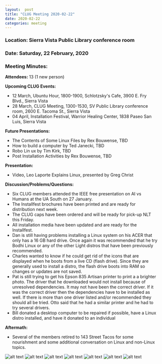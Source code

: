 ```yaml
---
layout:  post
title: "CLUG Meeting 2020-02-22"
date: 2020-02-22
categories: meeting
---
```


### Location: Sierra Vista Public Library conference room

### Date: Saturday, 22 February, 2020

### Meeting Minutes:

**Attendees:** 13 (1 new person)

**Upcoming CLUG Events:**

 * 12 March, Ubuntu Hour, 1800-1900, Schlotzsky's Cafe, 3900 E. Fry Blvd., Sierra Vista
 * 28 March, CLUG Meeting, 1300-1530, SV Public Library conference room, 2600 E. Tacoma St., Sierra Vista
 * 04 April, Installation Festival, Warrior Healing Center, 1838 Paseo San Luis, Sierra Vista

**Future Presentations:**
 
 * The Contents of Some Linux Files by Rex Bouwense, TBD
 * How to build a computer by Ted Janecki, TBD
 * Robo Lin ux by Tim Kirk, TBD
 * Post Installation Activities by Rex Bouwense, TBD
 
**Presentation:**

 * Video, Leo Laporte Explains Linux, presented by Greg Christ
 
**Discussion/Problems/Questions:**

 * Six CLUG members attended the IEEE free presentation on AI vs Humans at the UA South on 27 January.
 * The Installfest brochures have been printed and are ready for distribution next week.
 * The CLUG caps have been ordered and will be ready for pick-up NLT this Friday.
 * All installation media have been updated and are ready for the Installfest.
 * Dan is still having problems installing a Linux system on his ACER that only has a 16 GB hard drive.  Once again it was recommended that he try Bodhi Linux or any of the other Light distros that have been previously recommended.
 * Charles wanted to know if he could get rid of the icons that are displayed when he boots from a live CD (flash drive).  Since they are generally used to install a distro, the flash drive boots into RAM so changes or updates are not saved.
 * Pat is still trying to get his Epson 835 Artisan printer to print a a brighter photo.  The driver that he downloaded would not install because of unresolved dependencies.  It may not have been the correct driver.  If it was the correct driver then the dependencies have to be installed as well.  If there is more than one driver listed and/or recommended they should all be tried.  Otto said that he had a similar printer and he had to try several drivers.
 * Bill donated a desktop computer to be repaired if possible, have a Linux distro installed, and have it donated to an individual

**Aftermath:**

 * Several of the members retired to 143 Street Tacos for some nourishment and some additional conversation on Linux and non-Linux topics.

![alt text](https://raw.githubusercontent.com/CochiseLinuxUsersGroup/CochiseLinuxUsersGroup.github.io/master/images/rsz_clug_meeting_2020-02-22_1.jpg)
![alt text](https://raw.githubusercontent.com/CochiseLinuxUsersGroup/CochiseLinuxUsersGroup.github.io/master/images/rsz_clug_meeting_2020-02-22_2.jpg)
![alt text](https://raw.githubusercontent.com/CochiseLinuxUsersGroup/CochiseLinuxUsersGroup.github.io/master/images/rsz_clug_meeting_2020-02-22_3.jpg)
![alt text](https://raw.githubusercontent.com/CochiseLinuxUsersGroup/CochiseLinuxUsersGroup.github.io/master/images/rsz_clug_meeting_2020-02-22_4.jpg)
![alt text](https://raw.githubusercontent.com/CochiseLinuxUsersGroup/CochiseLinuxUsersGroup.github.io/master/images/rsz_clug_meeting_2020-02-22_5.jpg)
![alt text](https://raw.githubusercontent.com/CochiseLinuxUsersGroup/CochiseLinuxUsersGroup.github.io/master/images/rsz_clug_meeting_2020-02-22_6.jpg)
![alt text](https://raw.githubusercontent.com/CochiseLinuxUsersGroup/CochiseLinuxUsersGroup.github.io/master/images/rsz_clug_meeting_2020-02-22_7.jpg)
